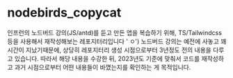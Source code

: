 # nodebirds_copycat
인프런의 노드버드 강의(JS/antd)를 듣고 만든 앱을 복습하기 위해, TS/Tailwindcss 등을 사용해서 재작성해보는 레포지터리입니다 ' ㅇ')
노드버드 강의는 예전에 사놓고 꽤 시간이 지났기때문에, 상당히 레포지터리 생성 시점으로부터 3년정도 전의 내용을 다루고 있습니다. 따라서 해당 내용을 수강한 뒤, 2023년도 기준에 맞춰서 코드를 재작성하고 과거 시점으로부터 어떤 내용들이 바꼈는지를 확인하는 게 목적입니다.
